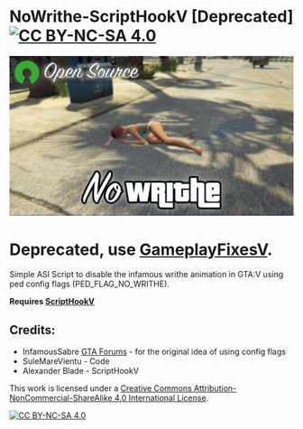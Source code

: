 # NoWrithe-ScriptHookV [Deprecated] [![CC BY-NC-SA 4.0][cc-by-nc-sa-shield]][cc-by-nc-sa]
![Screenshot](https://github.com/SuleMareVientu/NoWrithe-ScriptHookV/blob/images/NoWrithe.png?raw=true)

# **Deprecated, use [GameplayFixesV](https://github.com/SuleMareVientu/GameplayFixesV-ScriptHookV/).**

Simple ASI Script to disable the infamous writhe animation in GTA:V using ped config flags (PED_FLAG_NO_WRITHE). 

**Requires [ScriptHookV](http://www.dev-c.com/gtav/scripthookv/)**

## Credits:
- InfamousSabre [GTA Forums](https://gtaforums.com/topic/827579-ped-config-flags/?do=findComment&comment=1068558213) - for the original idea of using config flags
- SuleMareVientu - Code
- Alexander Blade - ScriptHookV

This work is licensed under a
[Creative Commons Attribution-NonCommercial-ShareAlike 4.0 International License][cc-by-nc-sa].

[![CC BY-NC-SA 4.0][cc-by-nc-sa-image]][cc-by-nc-sa]

[cc-by-nc-sa]: http://creativecommons.org/licenses/by-nc-sa/4.0/
[cc-by-nc-sa-image]: https://licensebuttons.net/l/by-nc-sa/4.0/88x31.png
[cc-by-nc-sa-shield]: https://img.shields.io/badge/License-CC%20BY--NC--SA%204.0-lightgrey.svg
